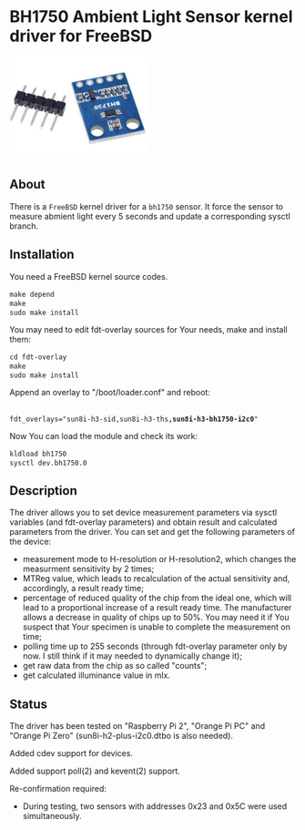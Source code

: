 # BH1750 Ambient Light Sensor kernel driver for FreeBSD

![BH1750](/bh1750_sensor.jpeg?raw=true "BH1750 Ambient Light sensor")

## About

There is a `FreeBSD` kernel driver for a `bh1750` sensor.
It force the sensor to measure abmient light every 5 seconds and update
a corresponding sysctl branch.

## Installation

You need a FreeBSD kernel source codes.
```
make depend
make
sudo make install
```
You may need to edit fdt-overlay sources for Your needs, make and
install them:
```
cd fdt-overlay
make
sudo make install
```
Append an overlay to "/boot/loader.conf" and reboot:
<pre><code>
fdt_overlays="sun8i-h3-sid,sun8i-h3-ths<b>,sun8i-h3-bh1750-i2c0</b>"
</code></pre>

Now You can load the module and check its work:
```
kldload bh1750
sysctl dev.bh1750.0
```

## Description

The driver allows you to set device measurement parameters via sysctl
variables (and fdt-overlay parameters) and obtain result and calculated
parameters from the driver.
You can set and get the following parameters of the device:

* measurement mode to H-resolution or H-resolution2, which changes
the measurment sensitivity by 2 times;
* MTReg value, which leads to recalculation of the actual sensitivity
and, accordingly, a result ready time;
* percentage of reduced quality of the chip from the ideal one, which will
lead to a proportional increase of a result ready time.
The manufacturer allows a decrease in quality of chips up to 50%.
You may need it if You suspect that Your specimen is unable to complete the
measurement on time;
* polling time up to 255 seconds (through fdt-overlay parameter only by now.
I still think if it may needed to dynamically change it);
* get raw data from the chip as so called "counts";
* get calculated illuminance value in mlx.

## Status

The driver has been tested on "Raspberry Pi 2", "Orange Pi PC" and
"Orange Pi Zero" (sun8i-h2-plus-i2c0.dtbo is also needed).

Added cdev support for devices.

Added support poll(2) and kevent(2) support.

Re-confirmation required:
* During testing, two sensors with addresses 0x23 and 0x5С were used
simultaneously.
